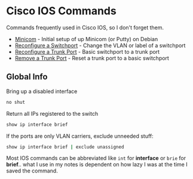# Cisco IOS Commands

Commands frequently used in Cisco IOS, so I don't forget them.

- [Minicom](minicom.md) - Initial setup of up Minicom (or Putty) on Debian
- [Reconfigure a Switchport](reconfigure-switchport.md) - Change the VLAN or label of a switchport
- [Reconfigure a Trunk Port](reconfigure-trunk-port.md) - Basic switchport to a trunk port
- [Remove a Trunk Port](remove-trunk-port.md) - Reset a trunk port to a basic switchport

## Global Info
Bring up a disabled interface
```bash
no shut
```

Return all IPs registered to the switch
```bash
show ip interface brief
```

If the ports are only VLAN carriers, exclude unneeded stuff:
```bash
show ip interface brief | exclude unassigned
```

Most IOS commands can be abbreviated like `int` for **interface** or `brie` for **brief**.. what I use in my notes is dependent on how lazy I was at the time I saved the command.
